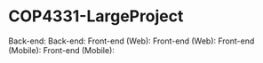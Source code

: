 # COP4331-LargeProject

Back-end: 
Back-end:
Front-end (Web):
Front-end (Web):
Front-end (Mobile):
Front-end (Mobile):
